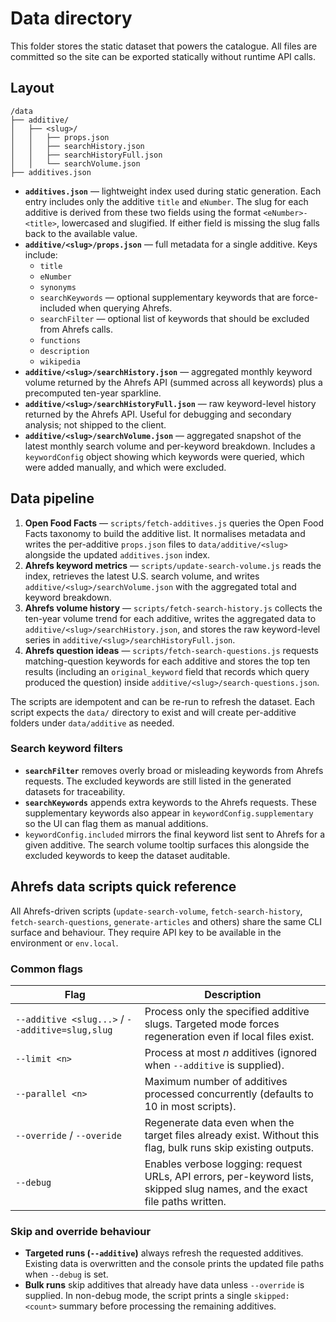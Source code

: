 # Data directory

This folder stores the static dataset that powers the catalogue. All files are committed so the site can be exported statically without runtime API calls.

## Layout

```
/data
├── additive/
│   ├── <slug>/
│   │   ├── props.json
│   │   ├── searchHistory.json
│   │   ├── searchHistoryFull.json
│   │   └── searchVolume.json
├── additives.json
```

- **`additives.json`** — lightweight index used during static generation. Each entry includes only the additive `title` and `eNumber`. The slug for each additive is derived from these two fields using the format `<eNumber>-<title>`, lowercased and slugified. If either field is missing the slug falls back to the available value.
- **`additive/<slug>/props.json`** — full metadata for a single additive. Keys include:
  - `title`
  - `eNumber`
  - `synonyms`
  - `searchKeywords` — optional supplementary keywords that are force-included when querying Ahrefs.
  - `searchFilter` — optional list of keywords that should be excluded from Ahrefs calls.
  - `functions`
  - `description`
  - `wikipedia`
- **`additive/<slug>/searchHistory.json`** — aggregated monthly keyword volume returned by the Ahrefs API (summed across all keywords) plus a precomputed ten-year sparkline.
- **`additive/<slug>/searchHistoryFull.json`** — raw keyword-level history returned by the Ahrefs API. Useful for debugging and secondary analysis; not shipped to the client.
- **`additive/<slug>/searchVolume.json`** — aggregated snapshot of the latest monthly search volume and per-keyword breakdown. Includes a `keywordConfig` object showing which keywords were queried, which were added manually, and which were excluded.

## Data pipeline

1. **Open Food Facts** — `scripts/fetch-additives.js` queries the Open Food Facts taxonomy to build the additive list. It normalises metadata and writes the per-additive `props.json` files to `data/additive/<slug>` alongside the updated `additives.json` index.
2. **Ahrefs keyword metrics** — `scripts/update-search-volume.js` reads the index, retrieves the latest U.S. search volume, and writes `additive/<slug>/searchVolume.json` with the aggregated total and keyword breakdown.
3. **Ahrefs volume history** — `scripts/fetch-search-history.js` collects the ten-year volume trend for each additive, writes the aggregated data to `additive/<slug>/searchHistory.json`, and stores the raw keyword-level series in `additive/<slug>/searchHistoryFull.json`.
4. **Ahrefs question ideas** — `scripts/fetch-search-questions.js` requests matching-question keywords for each additive and stores the top ten results (including an `original_keyword` field that records which query produced the question) inside `additive/<slug>/search-questions.json`.

The scripts are idempotent and can be re-run to refresh the dataset. Each script expects the `data/` directory to exist and will create per-additive folders under `data/additive` as needed.

### Search keyword filters

- **`searchFilter`** removes overly broad or misleading keywords from Ahrefs requests. The excluded keywords are still listed in the generated datasets for traceability.
- **`searchKeywords`** appends extra keywords to the Ahrefs requests. These supplementary keywords also appear in `keywordConfig.supplementary` so the UI can flag them as manual additions.
- `keywordConfig.included` mirrors the final keyword list sent to Ahrefs for a given additive. The search volume tooltip surfaces this alongside the excluded keywords to keep the dataset auditable.

## Ahrefs data scripts quick reference

All Ahrefs-driven scripts (`update-search-volume`, `fetch-search-history`, `fetch-search-questions`, `generate-articles` and others) share the same CLI surface and behaviour. They require API key to be available in the environment or `env.local`.

### Common flags

| Flag | Description |
| --- | --- |
| `--additive <slug...>` / `--additive=slug,slug` | Process only the specified additive slugs. Targeted mode forces regeneration even if local files exist. |
| `--limit <n>` | Process at most _n_ additives (ignored when `--additive` is supplied). |
| `--parallel <n>` | Maximum number of additives processed concurrently (defaults to 10 in most scripts). |
| `--override` / `--overide` | Regenerate data even when the target files already exist. Without this flag, bulk runs skip existing outputs. |
| `--debug` | Enables verbose logging: request URLs, API errors, per-keyword lists, skipped slug names, and the exact file paths written. |

### Skip and override behaviour

- **Targeted runs (`--additive`)** always refresh the requested additives. Existing data is overwritten and the console prints the updated file paths when `--debug` is set.
- **Bulk runs** skip additives that already have data unless `--override` is supplied. In non-debug mode, the script prints a single `skipped: <count>` summary before processing the remaining additives.
